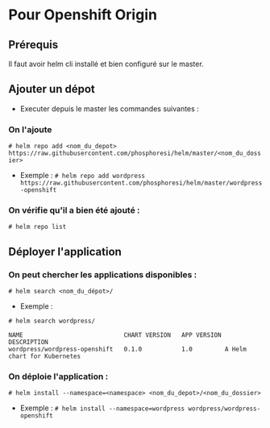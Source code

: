 # Pour Openshift Origin

## Prérequis
Il faut avoir helm cli installé et bien configuré sur le master.

## Ajouter un dépot
- Executer depuis le master les commandes suivantes :
### On l'ajoute
`# helm repo add <nom_du_depot> https://raw.githubusercontent.com/phosphoresi/helm/master/<nom_du_dossier>`
- Exemple : 
```# helm repo add wordpress https://raw.githubusercontent.com/phosphoresi/helm/master/wordpress-openshift```
### On vérifie qu'il a bien été ajouté :
`# helm repo list`

## Déployer l'application

### On peut chercher les applications disponibles :
`# helm search <nom_du_dépot>/`
- Exemple :
```
# helm search wordpress/

NAME                         	CHART VERSION	APP VERSION	DESCRIPTION                
wordpress/wordpress-openshift	0.1.0        	1.0        	A Helm chart for Kubernetes
```
### On déploie l'application :
`# helm install --namespace=<namespace> <nom_du_depot>/<nom_du_dossier>`
- Exemple :
```# helm install --namespace=wordpress wordpress/wordpress-openshift```

